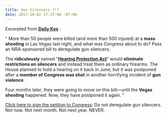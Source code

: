```yaml
---
title: Gun Silencers ?!?
date: 2017-10-02 17:37:00 -07:00
---
```


Excerpted from [**Daily Kos**](https://www.dailykos.com/) :

"    More than 50 people were killed (and more than 500 injured) at a **mass shooting** in Las Vegas last night, and what was Congress about to do? Pass an NRA-sponsored bill to deregulate gun silencers. 

The **ridiculously** named "[**Hearing Protection Act**](https://www.congress.gov/bill/115th-congress/house-bill/367)" would **eliminate restrictions on silencers** and instead treat them as ordinary firearms. The House planned to hold a hearing on it back in June, but it was postponed after a **member of Congress was shot** in another horrifying incident of **gun violence**. 

Four months later, they were going to move on this bill—until the **Vegas shooting** happened. Now, they have postponed it again.   "

[Click here to sign the petition to Congress](https://www.dailykos.com/campaigns/petitions/sign-the-petition-stop-congress-from-deregulating-gun-silencers?detail=emailaction&link_id=1&can_id=e59665c3f3c1222626c02430d1bf6bdb&source=email-sign-the-petition-nra-wants-to-deregulate-gun-silencers&email_referrer=email_242691&email_subject=sign-the-petition-nra-wants-to-deregulate-gun-silencers): Do not deregulate gun silencers. Not now. Not next month. Not next year. NEVER. 
